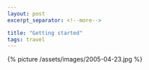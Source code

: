 ```yaml
---
layout: post
excerpt_separator: <!--more-->

title: "Getting started"
tags: travel
---
```


{% picture /assets/images/2005-04-23.jpg %}
<!--more-->